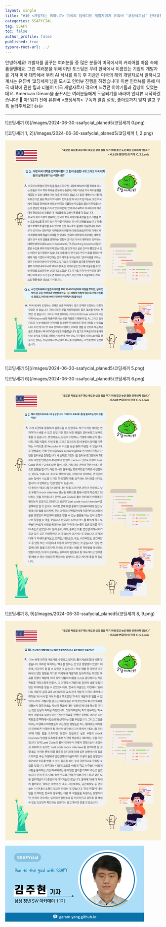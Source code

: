 ```yaml
---
layout: single
title: "#10 <개발자는 뭐하니?> 미국의 임베디드 개발자이자 유튜버 ‘코딩세끼님’ 인터뷰편"
categories: SSAFYCIAL
tag: SSAFY
toc: false
author_profile: false
published: true
typora-root-url: ../
---
```


안녕하세요! 개발자를 꿈꾸는 여러분들 중 많은 분들이 미국에서의 커리어를 마음 속에 품을텐데요. 그런 여러분을 위해 이번 포스팅은 무려 한국에서 이름있는 기업의 개발자를 거쳐 미국 대학에서 무려 AI 석사를 취득 후 지금은 미국의 해외 개발자로서 일하시고 계시는 유튜버 ‘코딩세끼’님을 모시고 인터뷰 진행을 하겠습니다! 이번 인터뷰를 통해 미국 대학에 관한 팁과 더불어 미국 개발자로서 겪으며 느꼈던 이야기들과 감상이 있었는데요. American Dream을 꿈꾸시는 여러분들에게 도움되기를 바라며 인터뷰 시작하겠습니다! 🤩 아! 읽기 전에 유튜버 <코딩세끼> 구독과 알림 설정, 좋아요까지 잊지 말고 꾸욱 눌러주세요!! 👍👍

---



![코딩세끼 0](/images/2024-06-30-ssafycial_planed5/코딩세끼 0.png)

![코딩세끼 1, 2](/images/2024-06-30-ssafycial_planed5/코딩세끼 1, 2.png)

![코딩세끼3,4](/images/2024-06-30-ssafycial_planed5/코딩세끼3,4.png)

![코딩세끼 5](/images/2024-06-30-ssafycial_planed5/코딩세끼 5.png)

![코딩세끼 6](/images/2024-06-30-ssafycial_planed5/코딩세끼 6.png)

![코딩세끼7](/images/2024-06-30-ssafycial_planed5/코딩세끼7.png)

![코딩세끼 8, 9](/images/2024-06-30-ssafycial_planed5/코딩세끼 8, 9.png)

![코딩세끼10](/images/2024-06-30-ssafycial_planed5/코딩세끼10.png)

<img src="/images/2024-03-24-ssafycial_planned2/11기_구미_김주현.png" alt="11기_구미_김주현" style="zoom:50%;" />

